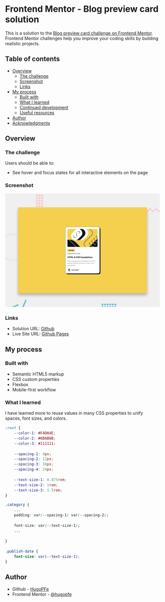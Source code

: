 # Frontend Mentor - Blog preview card solution

This is a solution to the [Blog preview card challenge on Frontend Mentor](https://www.frontendmentor.io/challenges/blog-preview-card-ckPaj01IcS). Frontend Mentor challenges help you improve your coding skills by building realistic projects. 

## Table of contents

- [Overview](#overview)
  - [The challenge](#the-challenge)
  - [Screenshot](#screenshot)
  - [Links](#links)
- [My process](#my-process)
  - [Built with](#built-with)
  - [What I learned](#what-i-learned)
  - [Continued development](#continued-development)
  - [Useful resources](#useful-resources)
- [Author](#author)
- [Acknowledgments](#acknowledgments)

## Overview

### The challenge

Users should be able to:

- See hover and focus states for all interactive elements on the page

### Screenshot

![](./preview.jpg)

### Links

- Solution URL: [Github](https://github.com/hugopfe/blog-preview-card/tree/main)
- Live Site URL: [Github Pages](https://hugopfe.github.io/blog-preview-card/)

## My process

### Built with

- Semantic HTML5 markup
- CSS custom properties
- Flexbox
- Mobile-first workflow

### What I learned

I have learned more to reuse values in many CSS properties to unify spaces, font sizes, and colors.

```css
:root {
    --color-1: #F4D04E;
    --color-2: #6B6B6B;
    --color-3: #111111;

    --spacing-1: 4px;
    --spacing-2: 12px;
    --spacing-3: 16px;
    --spacing-4: 24px;

    --text-size-1: 0.875rem;
    --text-size-2: 1rem;
    --text-size-3: 1.5rem;
}
```


```css
.category {
    ...
    padding: var(--spacing-1) var(--spacing-2);

    font-size: var(--text-size-1);
    ...
    
}

.publish-date {
    font-size: var(--text-size-1);
}
```

## Author

- Github - [HugoPFe](https://www.your-site.comhttps://github.com/hugopfe/)
- Frontend Mentor - [@hugopfe](https://www.frontendmentor.io/profile/hugopfe)

